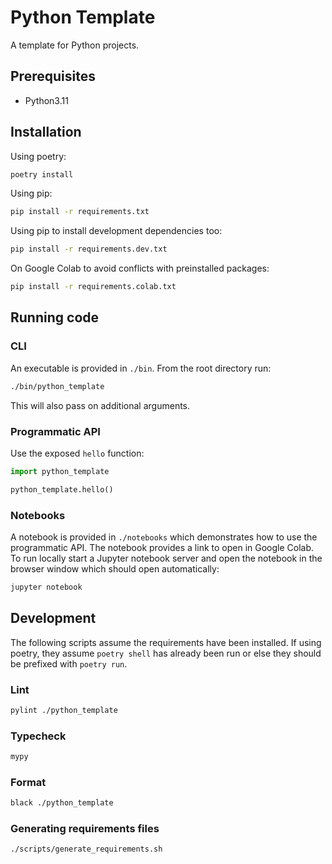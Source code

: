 # Python Template

A template for Python projects.

## Prerequisites

- Python3.11

## Installation

Using poetry:

```sh
poetry install
```

Using pip:

```sh
pip install -r requirements.txt
```

Using pip to install development dependencies too:

```sh
pip install -r requirements.dev.txt
```

On Google Colab to avoid conflicts with preinstalled packages:

```sh
pip install -r requirements.colab.txt
```

## Running code

### CLI

An executable is provided in `./bin`. From the root directory run:

```sh
./bin/python_template
```

This will also pass on additional arguments.

### Programmatic API

Use the exposed `hello` function:

```py
import python_template

python_template.hello()
```

### Notebooks

A notebook is provided in `./notebooks` which demonstrates how to use the programmatic API. The notebook provides a link to open in Google Colab. To run locally start a Jupyter notebook server and open the notebook in the browser window which should open automatically:

```sh
jupyter notebook
```

## Development

The following scripts assume the requirements have been installed. If using poetry, they assume `poetry shell` has already been run or else they should be prefixed with `poetry run`.

### Lint

```sh
pylint ./python_template
```

### Typecheck

```sh
mypy
```

### Format

```sh
black ./python_template
```

### Generating requirements files

```sh
./scripts/generate_requirements.sh
```
